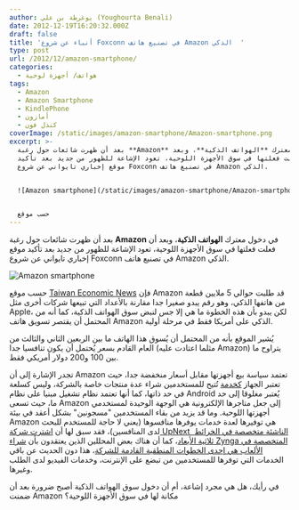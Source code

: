 ```yaml
---
author: يوغرطة بن علي (Youghourta Benali)
date: 2012-12-19T16:20:32.000Z
draft: false
title: 'أنباء عن شروع Foxconn في تصنيع هاتف Amazon الذكي  '
type: post
url: /2012/12/amazon-smartphone/
categories:
  - هواتف/ أجهزة لوحية
tags:
  - Amazon
  - Amazon Smartphone
  - KindlePhone
  - أمازون
  - كندل فون
coverImage: /static/images/amazon-smartphone/Amazon-smartphone.png
excerpt: >-
  بعد أن ظهرت شائعات حول رغبة **Amazon** في دخول معترك **الهواتف الذكية**، وبعد
  أن فعلت فعلتها في سوق الأجهزة اللوحية، تعود الإشاعة للظهور من جديد بعد تأكيد
  موقع إخباري تايواني عن شروع Foxconn في تصنيع هاتف Amazon الذكي.


  ![Amazon smartphone](/static/images/amazon-smartphone/Amazon-smartphone.png)


  حسب موقع
---
```

بعد أن ظهرت شائعات حول رغبة **Amazon** في دخول معترك **الهواتف الذكية**، وبعد أن فعلت فعلتها في سوق الأجهزة اللوحية، تعود الإشاعة للظهور من جديد بعد تأكيد موقع إخباري تايواني عن شروع Foxconn في تصنيع هاتف Amazon الذكي.

![Amazon smartphone](/static/images/amazon-smartphone/Amazon-smartphone.png)

حسب موقع [Taiwan Economic News](http://news.cens.com/cens/html/en/news/news_inner\_42351.html) فإن Amazon قد طلبت حوالي 5 ملايين قطعة من هاتفها الذكي، وهو رقم يبدو صغيرا جدا مقارنة بالأعداد التي تبيعها شركات أخرى مثل Apple، لكن يبدو بأن هذه الخطوة ما هي إلا جس لنبض سوق الهواتف الذكية، كما أنه من المحتمل أن يقتصر تسويق هاتف Amazon الذكي على أمريكا فقط في مرحلة أولية.

يُشير الموقع بأنه من المحتمل أن يُسوق هذا الهاتف ما بين الربعين الثاني والثالث من العام القادم بسعر يُحتمل أن يكون تنافسيا جدا (مثلما اعتادت عليه Amazon) يتراوح ما بين 100 و200 دولار أمريكي فقط.

تجدر الإشارة إلى أن Amazon تعتمد سياسة بيع أجهزتها مقابل أسعار منخفضة جدا، حيث تعتبر الجهاز [كخدمة](https://www.it-scoop.com/2011/09/amazon-kindle-fire/) تُتيح للمستخدمين شراء عدة منتجات خاصة بالشركة، وليس كسلعة في حد ذاتها، كما أنها تعتمد نظام تشغيل مبنيا على نظام Android يُعتبر مغلوقا إلى حد ما، حيث تسعى Amazon إلى جعل متاجرها الإلكترونية هي الوجهة الوحيدة لمستخدمي أجهزتها اللوحية. وما قد يزيد من بقاء المستخدمين "مسجونين" بشكل أعقد في بيئة Amazon هي توفيرها لعدة خدمات يوفرها منافسوها (يعني لا حاجة للمستخدم للبحث لدى المنافسين)، فقد سبق لها أن [اشترت شركة UpNext  الناشئة متخصصة في الخرائط ثلاثية الأبعاد](https://www.it-scoop.com/2012/07/amazon-upnext/)، كما أن هناك بعض المحللين الذين يعتقدون بأن [شراء Zynga المتخصصة في الألعاب هي إحدى الخطوات المنطقية القادمة للشركة](https://www.it-scoop.com/2012/10/zynga-yahoo-amazon/)، هذا دون الحديث عن باقي الخدمات التي توفرها للمستخدمين من تبضع على الإنترنت، وخدمات الفيديو لدى الطلب وغيرها.

في رأيك، هل هي مجرد إشاعة، أم أن دخول سوق الهواتف الذكية أصبح ضرورة بعد أن ضمنت Amazon مكانة لها في سوق الأجهزة اللوحية؟
